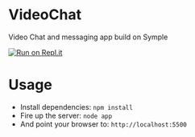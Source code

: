 # VideoChat

Video Chat and messaging app build on Symple

[![Run on Repl.it](https://repl.it/badge/github/CSBar/VideoChat)](https://repl.it/github/CSBar/VideoChat)

# Usage
* Install dependencies: `npm install`
* Fire up the server: `node app`
* And point your browser to: `http://localhost:5500`
